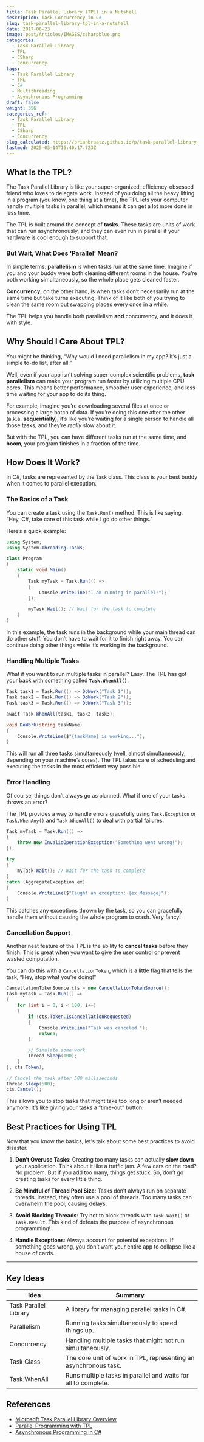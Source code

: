 ```yaml
---
title: Task Parallel Library (TPL) in a Nutshell
description: Task Concurrency in C#
slug: task-parallel-library-tpl-in-a-nutshell
date: 2017-06-23
image: post/Articles/IMAGES/csharpblue.png
categories:
  - Task Parallel Library
  - TPL
  - CSharp
  - Concurrency
tags:
  - Task Parallel Library
  - TPL
  - C#
  - Multithreading
  - Asynchronous Programming
draft: false
weight: 356
categories_ref:
  - Task Parallel Library
  - TPL
  - CSharp
  - Concurrency
slug_calculated: https://brianbraatz.github.io/p/task-parallel-library-tpl-in-a-nutshell
lastmod: 2025-03-14T16:40:17.723Z
---
```

<!-- 
# Task Parallel Library (TPL) in a Nutshell

Alright, folks! Buckle up, because today we’re diving into something that sounds fancy but isn’t as scary as it seems: the Task Parallel Library (TPL) in C#. 

You’ve probably heard of the TPL if you’ve ever dipped your toes into asynchronous programming or parallel processing. But what exactly is it, and why should you care? Well, grab a cup of coffee, and let’s break it down. -->

## What Is the TPL?

The Task Parallel Library is like your super-organized, efficiency-obsessed friend who loves to delegate work. Instead of you doing all the heavy lifting in a program (you know, one thing at a time), the TPL lets your computer handle multiple tasks in parallel, which means it can get a lot more done in less time.

The TPL is built around the concept of **tasks**. These tasks are units of work that can run asynchronously, and they can even run in parallel if your hardware is cool enough to support that.

### But Wait, What Does ‘Parallel’ Mean?

In simple terms: **parallelism** is when tasks run at the same time. Imagine if you and your buddy were both cleaning different rooms in the house. You’re both working simultaneously, so the whole place gets cleaned faster.

**Concurrency**, on the other hand, is when tasks don’t necessarily run at the same time but take turns executing. Think of it like both of you trying to clean the same room but swapping places every once in a while.

The TPL helps you handle both parallelism **and** concurrency, and it does it with style.

## Why Should I Care About TPL?

You might be thinking, “Why would I need parallelism in my app? It’s just a simple to-do list, after all.”

Well, even if your app isn’t solving super-complex scientific problems, **task parallelism** can make your program run faster by utilizing multiple CPU cores. This means better performance, smoother user experience, and less time waiting for your app to do its thing.

For example, imagine you’re downloading several files at once or processing a large batch of data. If you’re doing this one after the other (a.k.a. **sequentially**), it’s like you’re waiting for a single person to handle all those tasks, and they’re *really* slow about it.

But with the TPL, you can have different tasks run at the same time, and **boom**, your program finishes in a fraction of the time.

## How Does It Work?

In C#, tasks are represented by the `Task` class. This class is your best buddy when it comes to parallel execution.

### The Basics of a Task

You can create a task using the `Task.Run()` method. This is like saying, “Hey, C#, take care of this task while I go do other things.”

Here’s a quick example:

```csharp
using System;
using System.Threading.Tasks;

class Program
{
    static void Main()
    {
        Task myTask = Task.Run(() => 
        {
            Console.WriteLine("I am running in parallel!");
        });

        myTask.Wait(); // Wait for the task to complete
    }
}
```

In this example, the task runs in the background while your main thread can do other stuff. You don’t have to wait for it to finish right away. You can continue doing other things while it’s working in the background.

### Handling Multiple Tasks

What if you want to run multiple tasks in parallel? Easy. The TPL has got your back with something called **`Task.WhenAll()`**.

```csharp
Task task1 = Task.Run(() => DoWork("Task 1"));
Task task2 = Task.Run(() => DoWork("Task 2"));
Task task3 = Task.Run(() => DoWork("Task 3"));

await Task.WhenAll(task1, task2, task3);

void DoWork(string taskName)
{
    Console.WriteLine($"{taskName} is working...");
}
```

This will run all three tasks simultaneously (well, almost simultaneously, depending on your machine’s cores). The TPL takes care of scheduling and executing the tasks in the most efficient way possible.

### Error Handling

Of course, things don’t always go as planned. What if one of your tasks throws an error?

The TPL provides a way to handle errors gracefully using `Task.Exception` or `Task.WhenAny()` and `Task.WhenAll()` to deal with partial failures.

```csharp
Task myTask = Task.Run(() =>
{
    throw new InvalidOperationException("Something went wrong!");
});

try
{
    myTask.Wait(); // Wait for the task to complete
}
catch (AggregateException ex)
{
    Console.WriteLine($"Caught an exception: {ex.Message}");
}
```

This catches any exceptions thrown by the task, so you can gracefully handle them without causing the whole program to crash. Very fancy!

### Cancellation Support

Another neat feature of the TPL is the ability to **cancel tasks** before they finish. This is great when you want to give the user control or prevent wasted computation.

You can do this with a `CancellationToken`, which is a little flag that tells the task, “Hey, stop what you’re doing!”

```csharp
CancellationTokenSource cts = new CancellationTokenSource();
Task myTask = Task.Run(() =>
{
    for (int i = 0; i < 100; i++)
    {
        if (cts.Token.IsCancellationRequested)
        {
            Console.WriteLine("Task was canceled.");
            return;
        }

        // Simulate some work
        Thread.Sleep(100);
    }
}, cts.Token);

// Cancel the task after 500 milliseconds
Thread.Sleep(500);
cts.Cancel();
```

This allows you to stop tasks that might take too long or aren’t needed anymore. It’s like giving your tasks a “time-out” button.

## Best Practices for Using TPL

Now that you know the basics, let’s talk about some best practices to avoid disaster.

1. **Don’t Overuse Tasks**: Creating too many tasks can actually **slow down** your application. Think about it like a traffic jam. A few cars on the road? No problem. But if you add too many, things get stuck. So, don’t go creating tasks for every little thing.

2. **Be Mindful of Thread Pool Size**: Tasks don’t always run on separate threads. Instead, they often use a pool of threads. Too many tasks can overwhelm the pool, causing delays.

3. **Avoid Blocking Threads**: Try not to block threads with `Task.Wait()` or `Task.Result`. This kind of defeats the purpose of asynchronous programming!

4. **Handle Exceptions**: Always account for potential exceptions. If something goes wrong, you don’t want your entire app to collapse like a house of cards.

<!-- ## Conclusion

So there you have it. The Task Parallel Library is like your superhero sidekick when you need to get things done quickly and efficiently. It helps you break down tasks into manageable chunks, run them simultaneously, and make the most out of your system’s resources.

If you’ve got a big job ahead of you—whether it’s processing tons of data, downloading files, or just speeding up your app—TPL is your go-to tool. -->

***

## Key Ideas

| Idea                  | Summary                                                          |
| --------------------- | ---------------------------------------------------------------- |
| Task Parallel Library | A library for managing parallel tasks in C#.                     |
| Parallelism           | Running tasks simultaneously to speed things up.                 |
| Concurrency           | Handling multiple tasks that might not run simultaneously.       |
| Task Class            | The core unit of work in TPL, representing an asynchronous task. |
| Task.WhenAll          | Runs multiple tasks in parallel and waits for all to complete.   |

## References

* [Microsoft Task Parallel Library Overview](https://learn.microsoft.com/en-us/dotnet/standard/parallel-programming/task-parallel-library-tpl)
* [Parallel Programming with TPL](https://docs.microsoft.com/en-us/dotnet/standard/parallel-programming/)
* [Asynchronous Programming in C#](https://learn.microsoft.com/en-us/dotnet/csharp/programming-guide/concepts/async/)

```
```
